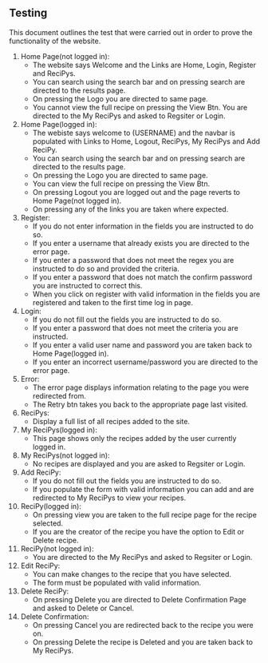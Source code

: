 ## Testing ##

This document outlines the test that were carried out in order to prove the functionality of the website.

1. Home Page(not logged in):
    * The website says Welcome and the Links are Home, Login, Register and ReciPys.
    * You can search using the search bar and on pressing search are directed to the        results page.
    * On pressing the Logo you are directed to same page.
    * You cannot view the full recipe on pressing the View Btn. You are directed to the     My ReciPys and asked to Regsiter or Login.
2. Home Page(logged in):
    * The webiste says welcome to (USERNAME) and the navbar is populated with Links to      Home, Logout, ReciPys, My ReciPys and Add ReciPy. 
    * You can search using the search bar and on pressing search are directed to the        results page.
    * On pressing the Logo you are directed to same page.
    * You can view the full recipe on pressing the View Btn.
    * On pressing Logout you are logged out and the page reverts to Home Page(not logged    in).
    * On pressing any of the links you are taken where expected.
3. Register:
    * If you do not enter information in the fields you are instructed to do so.
    * If you enter a username that already exists you are directed to the error page.
    * If you enter a password that does not meet the regex you are instructed to do so      and provided the criteria.
    * If you enter a password that does not match the confirm password you are instructed   to correct this.
    * When you click on register with valid information in the fields you are registered    and taken to the first time log in page.
4. Login:
    * If you do not fill out the fields you are instructed to do so.
    * If you enter a password that does not meet the criteria you are instructed.
    * If you enter a valid user name and password you are taken back to Home Page(logged    in).
    * If you enter an incorrect username/password you are directed to the error page.
5. Error:
    * The error page displays information relating to the page you were redirected from.
    * The Retry btn takes you back to the appropriate page last visited.
6. ReciPys:
    * Display a full list of all recipes added to the site.
7. My ReciPys(logged in):
    * This page shows only the recipes added by the user currently logged in.
8. My ReciPys(not logged in):
    * No recipes are displayed and you are asked to Regsiter or Login.
9. Add ReciPy:
    * If you do not fill out the fields you are instructed to do so.
    * If you populate the form with valid information you can add and are redirected to    My ReciPys to view your recipes.
10. ReciPy(logged in):
    * On pressing view you are taken to the full recipe page for the recipe selected.
    * If you are the creator of the recipe you have the option to Edit or Delete recipe.
11. ReciPy(not logged in):
    * You are directed to the My ReciPys and asked to Regsiter or Login.
12. Edit ReciPy:
    * You can make changes to the recipe that you have selected.
    * The form must be populated with valid information.
13. Delete ReciPy:
    * On pressing Delete you are directed to Delete Confirmation Page and asked to Delete   or Cancel.
14. Delete Confirmation:
    * On pressing Cancel you are redirected back to the recipe you were on.
    * On pressing Delete the recipe is Deleted and you are taken back to My ReciPys.
